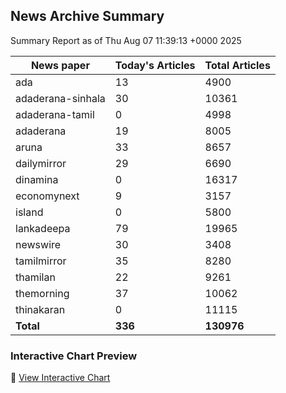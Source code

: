 <!-- @format -->

## News Archive Summary

Summary Report as of Thu Aug 07 11:39:13 +0000 2025

| News paper         | Today's Articles | Total Articles |
|--------------------|------------------|----------------|
| ada               | 13          | 4900        |
| adaderana-sinhala               | 30          | 10361        |
| adaderana-tamil               | 0          | 4998        |
| adaderana               | 19          | 8005        |
| aruna               | 33          | 8657        |
| dailymirror               | 29          | 6690        |
| dinamina               | 0          | 16317        |
| economynext               | 9          | 3157        |
| island               | 0          | 5800        |
| lankadeepa               | 79          | 19965        |
| newswire               | 30          | 3408        |
| tamilmirror               | 35          | 8280        |
| thamilan               | 22          | 9261        |
| themorning               | 37          | 10062        |
| thinakaran               | 0          | 11115        |
| **Total**          | **336**      | **130976** |

### Interactive Chart Preview
🔗 [View Interactive Chart](https://itscharukadeshan.github.io/sl_news_archive_data/news_chart_by_newspaper.html)

